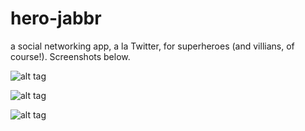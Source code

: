 # hero-jabbr
a social networking app, a la Twitter, for superheroes (and villians, of course!).
Screenshots below.

![alt tag](https://bit.ly/2zStYBf, "Hero Jabbr Homepage")

![alt tag](https://bit.ly/2mwbsFm, "User Review")

![alt tag](https://bit.ly/2O3z4xM, "Dr. Doom's Profile")
